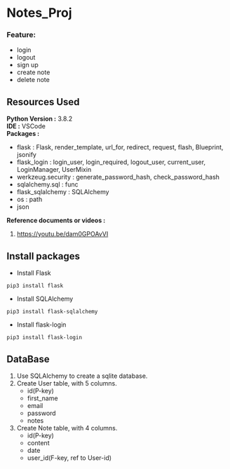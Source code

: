 # Notes_Proj

### Feature:

- login
- logout
- sign up
- create note
- delete note

## Resources Used

**Python Version :** 3.8.2  
**IDE :** VSCode  
**Packages :**

- flask : Flask, render_template, url_for, redirect, request, flash, Blueprint, jsonify
- flask_login : login_user, login_required, logout_user, current_user, LoginManager, UserMixin
- werkzeug.security : generate_password_hash, check_password_hash
- sqlalchemy.sql : func
- flask_sqlalchemy : SQLAlchemy
- os : path
- json

**Reference documents or videos :**

1. https://youtu.be/dam0GPOAvVI

## Install packages

- Install Flask

```
pip3 install flask
```

- Install SQLAlchemy

```
pip3 install flask-sqlalchemy
```

- Install flask-login

```
pip3 install flask-login
```

## DataBase

1. Use SQLAlchemy to create a sqlite database.
2. Create User table, with 5 columns.
   - id(P-key)
   - first_name
   - email
   - password
   - notes
3. Create Note table, with 4 columns.
   - id(P-key)
   - content
   - date
   - user_id(F-key, ref to User-id)
